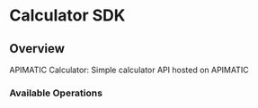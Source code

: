 # Calculator SDK


## Overview

APIMATIC Calculator: Simple calculator API hosted on APIMATIC

### Available Operations


